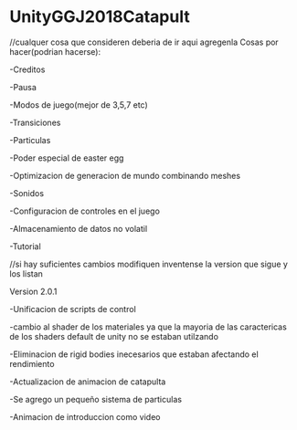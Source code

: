 # UnityGGJ2018Catapult


//cualquer cosa que consideren deberia de ir aqui agregenla
Cosas por hacer(podrian hacerse):

-Creditos

-Pausa

-Modos de juego(mejor de 3,5,7 etc)

-Transiciones

-Particulas

-Poder especial de easter egg

-Optimizacion de generacion de mundo combinando meshes

-Sonidos

-Configuracion de controles en el juego

-Almacenamiento de datos no volatil

-Tutorial




//si hay suficientes cambios modifiquen inventense la version que sigue y los listan













Version 2.0.1

-Unificacion de scripts de control

-cambio al shader de los materiales ya que la mayoria de las caractericas
  de los shaders default de unity no se estaban utilzando
  
-Eliminacion de rigid bodies inecesarios que estaban afectando el rendimiento

-Actualizacion de animacion de catapulta

-Se agrego un pequeño sistema de particulas

-Animacion de introduccion como video
